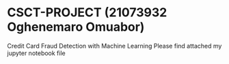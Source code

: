 # CSCT-PROJECT (21073932 Oghenemaro Omuabor)
Credit Card Fraud Detection with Machine Learning 
Please find attached my jupyter notebook file
